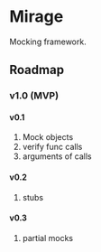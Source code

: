 # Mirage
Mocking framework.

## Roadmap
### v1.0 (MVP)
#### v0.1
1. Mock objects
1. verify func calls
1. arguments of calls
#### v0.2
1. stubs 
#### v0.3
1. partial mocks
